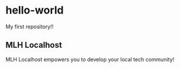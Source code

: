 # hello-world
My first repository!!

## MLH Localhost

MLH Localhost empowers you to develop your local tech community!
